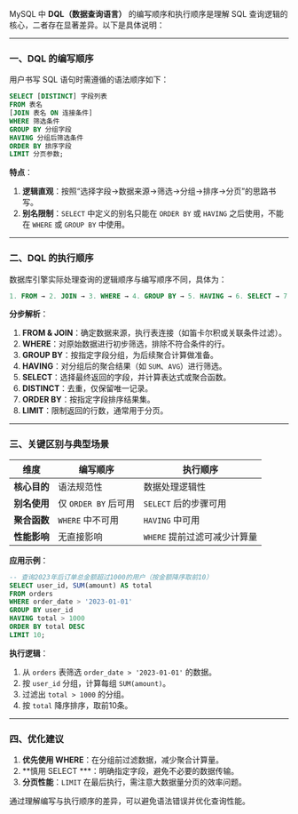 MySQL 中 **DQL（数据查询语言）** 的编写顺序和执行顺序是理解 SQL 查询逻辑的核心，二者存在显著差异。以下是具体说明：

---

### **一、DQL 的编写顺序**
用户书写 SQL 语句时需遵循的语法顺序如下：
```sql
SELECT [DISTINCT] 字段列表  
FROM 表名  
[JOIN 表名 ON 连接条件]  
WHERE 筛选条件  
GROUP BY 分组字段  
HAVING 分组后筛选条件  
ORDER BY 排序字段  
LIMIT 分页参数;
```
**特点**：
1. **逻辑直观**：按照“选择字段→数据来源→筛选→分组→排序→分页”的思路书写。
2. **别名限制**：`SELECT` 中定义的别名只能在 `ORDER BY` 或 `HAVING` 之后使用，不能在 `WHERE` 或 `GROUP BY` 中使用。

---

### **二、DQL 的执行顺序**
数据库引擎实际处理查询的逻辑顺序与编写顺序不同，具体为：
```sql
1. FROM → 2. JOIN → 3. WHERE → 4. GROUP BY → 5. HAVING → 6. SELECT → 7. DISTINCT → 8. ORDER BY → 9. LIMIT
```
**分步解析**：
1. **FROM & JOIN**：确定数据来源，执行表连接（如笛卡尔积或关联条件过滤）。
2. **WHERE**：对原始数据进行初步筛选，排除不符合条件的行。
3. **GROUP BY**：按指定字段分组，为后续聚合计算做准备。
4. **HAVING**：对分组后的聚合结果（如 `SUM`、`AVG`）进行筛选。
5. **SELECT**：选择最终返回的字段，并计算表达式或聚合函数。
6. **DISTINCT**：去重，仅保留唯一记录。
7. **ORDER BY**：按指定字段排序结果集。
8. **LIMIT**：限制返回的行数，通常用于分页。

---

### **三、关键区别与典型场景**
| **维度**       | **编写顺序**                  | **执行顺序**                  |  
|----------------|-----------------------------|-----------------------------|
| **核心目的**   | 语法规范性                    | 数据处理逻辑性                |  
| **别名使用**   | 仅 `ORDER BY` 后可用          | `SELECT` 后的步骤可用          |  
| **聚合函数**   | `WHERE` 中不可用              | `HAVING` 中可用               |  
| **性能影响**   | 无直接影响                    | `WHERE` 提前过滤可减少计算量   |  

**应用示例**：
```sql
-- 查询2023年后订单总金额超过1000的用户（按金额降序取前10）
SELECT user_id, SUM(amount) AS total  
FROM orders  
WHERE order_date > '2023-01-01'  
GROUP BY user_id  
HAVING total > 1000  
ORDER BY total DESC  
LIMIT 10;
```
**执行逻辑**：
1. 从 `orders` 表筛选 `order_date > '2023-01-01'` 的数据。
2. 按 `user_id` 分组，计算每组 `SUM(amount)`。
3. 过滤出 `total > 1000` 的分组。
4. 按 `total` 降序排序，取前10条。

---

### **四、优化建议**
1. **优先使用 WHERE**：在分组前过滤数据，减少聚合计算量。
2. **慎用 SELECT ***：明确指定字段，避免不必要的数据传输。
3. **分页性能**：`LIMIT` 在最后执行，需注意大数据量分页的效率问题。

通过理解编写与执行顺序的差异，可以避免语法错误并优化查询性能。